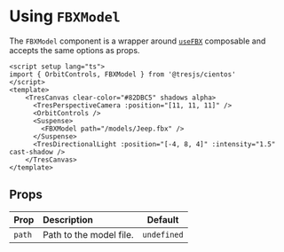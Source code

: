 # Using `FBXModel`

<DocsDemo>
  <FBXModelDemo />
</DocsDemo>

The `FBXModel` component is a wrapper around [`useFBX`](./use-fbx.md) composable and accepts the same options as props.

```vue{2,9}
<script setup lang="ts">
import { OrbitControls, FBXModel } from '@tresjs/cientos'
</script>
<template>
    <TresCanvas clear-color="#82DBC5" shadows alpha>
      <TresPerspectiveCamera :position="[11, 11, 11]" />
      <OrbitControls />
      <Suspense>
        <FBXModel path="/models/Jeep.fbx" />
      </Suspense>
      <TresDirectionalLight :position="[-4, 8, 4]" :intensity="1.5" cast-shadow />
    </TresCanvas>
</template>
```

## Props

| Prop   | Description             | Default     |
| :----- | :---------------------- | ----------- |
| `path` | Path to the model file. | `undefined` |
